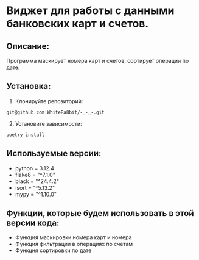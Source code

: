 # Виджет для работы с данными банковских карт и счетов.

## Описание:

Программа маскирует номера карт и счетов, сортирует операции по дате.

## Установка:

1. Клонируйте репозиторий:
```
git@github.com:WhiteRa8bit/-_-_-.git
```
2. Установите зависимости:
```
poetry install 
```

## Используемые версии:
* python = 3.12.4
* flake8 = "^7.1.0"
* black = "^24.4.2"
* isort = "^5.13.2"
* mypy = "^1.10.0"

## Функции, которые будем использовать в этой версии кода:
* Функция маскировки номера карт и номера
* Функция фильтрации в операциях по счетам
* Функция сортировки по дате
